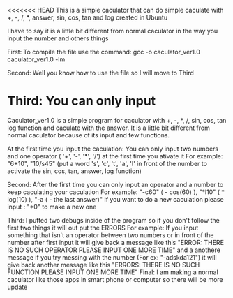 <<<<<<< HEAD
This is a simple caculator that can do simple caculate with +, -, /, *, answer, sin, cos, tan and log created in Ubuntu

I have to say it is a little bit different from normal caculator in the way you input the number and others things

First:
    To compile the file use the command: gcc -o caculator_ver1.0 caculator_ver1.0 -lm

Second:
    Well you know how to use the file so I will move to Third

Third:
    You can only input 
=======
 Caculator_ver1.0 is a simple program for caculator with +, -, *, /, sin, cos, tan log function
and caculate with the answer. 
 It is a little bit different from normal caculator because of its input and few functions.
 
 At the first time you input the caculation:
   You can only input two numbers and one operator ( '+', '-', '*', '/') at the first time you ativate it
   For example: 
    "6+10", "10/s45" (put a word 's', 'c', 't', 'a', 'l' in front of the number to activate the sin, cos, tan, answer, log function)
 
 Second:
   After the first time you can only input an operator and a number to keep caculating your caculation
   For example: 
     "-c60" ( - cos(60) ), "*l10" ( * log(10) ), "-a ( - the last answer)"
   If you want to do a new caculation please input : "*0" to make a new one
 
 Third:
   I putted two debugs inside of the program so if you don't follow the first two things it will out put the ERRORS
   For example:
     If you input something that isn't an operator between two numbers or in front of the number after first input it will give back
     a message like this "ERROR: THERE IS NO SUCH OPERATOR PLEASE INPUT ONE MORE TIME" and a anothere message if you try messing with the 
     number (For ex: "-adskda121") it will give back another message like this "ERRORS: THERE IS NO SUCH FUNCTION PLEASE INPUT ONE MORE 
     TIME"
 Final:
   I am making a normal caculator like those apps in smart phone or computer so there will be more update

